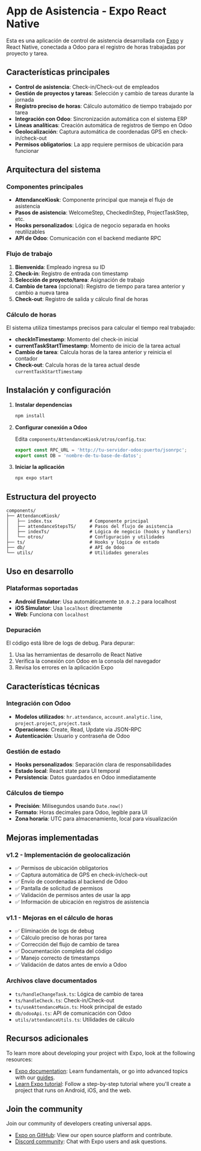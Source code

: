 # App de Asistencia - Expo React Native

Esta es una aplicación de control de asistencia desarrollada con [Expo](https://expo.dev) y React Native, conectada a Odoo para el registro de horas trabajadas por proyecto y tarea.

## Características principales

- **Control de asistencia**: Check-in/Check-out de empleados
- **Gestión de proyectos y tareas**: Selección y cambio de tareas durante la jornada
- **Registro preciso de horas**: Cálculo automático de tiempo trabajado por tarea
- **Integración con Odoo**: Sincronización automática con el sistema ERP
- **Líneas analíticas**: Creación automática de registros de tiempo en Odoo
- **Geolocalización**: Captura automática de coordenadas GPS en check-in/check-out
- **Permisos obligatorios**: La app requiere permisos de ubicación para funcionar

## Arquitectura del sistema

### Componentes principales

- **AttendanceKiosk**: Componente principal que maneja el flujo de asistencia
- **Pasos de asistencia**: WelcomeStep, CheckedInStep, ProjectTaskStep, etc.
- **Hooks personalizados**: Lógica de negocio separada en hooks reutilizables
- **API de Odoo**: Comunicación con el backend mediante RPC

### Flujo de trabajo

1. **Bienvenida**: Empleado ingresa su ID
2. **Check-in**: Registro de entrada con timestamp
3. **Selección de proyecto/tarea**: Asignación de trabajo
4. **Cambio de tarea** (opcional): Registro de tiempo para tarea anterior y cambio a nueva tarea
5. **Check-out**: Registro de salida y cálculo final de horas

### Cálculo de horas

El sistema utiliza timestamps precisos para calcular el tiempo real trabajado:

- **checkInTimestamp**: Momento del check-in inicial
- **currentTaskStartTimestamp**: Momento de inicio de la tarea actual
- **Cambio de tarea**: Calcula horas de la tarea anterior y reinicia el contador
- **Check-out**: Calcula horas de la tarea actual desde `currentTaskStartTimestamp`

## Instalación y configuración

1. **Instalar dependencias**

   ```bash
   npm install
   ```

2. **Configurar conexión a Odoo**
   
   Edita `components/AttendanceKiosk/otros/config.tsx`:
   ```typescript
   export const RPC_URL = 'http://tu-servidor-odoo:puerto/jsonrpc';
   export const DB = 'nombre-de-tu-base-de-datos';
   ```

3. **Iniciar la aplicación**

   ```bash
   npx expo start
   ```

## Estructura del proyecto

```
components/
├── AttendanceKiosk/
│   ├── index.tsx              # Componente principal
│   ├── attendanceStepsTS/     # Pasos del flujo de asistencia
│   ├── indexTs/               # Lógica de negocio (hooks y handlers)
│   └── otros/                 # Configuración y utilidades
├── ts/                        # Hooks y lógica de estado
├── db/                        # API de Odoo
└── utils/                     # Utilidades generales
```

## Uso en desarrollo

### Plataformas soportadas

- **Android Emulator**: Usa automáticamente `10.0.2.2` para localhost
- **iOS Simulator**: Usa `localhost` directamente
- **Web**: Funciona con `localhost`

### Depuración

El código está libre de logs de debug. Para depurar:

1. Usa las herramientas de desarrollo de React Native
2. Verifica la conexión con Odoo en la consola del navegador
3. Revisa los errores en la aplicación Expo

## Características técnicas

### Integración con Odoo

- **Modelos utilizados**: `hr.attendance`, `account.analytic.line`, `project.project`, `project.task`
- **Operaciones**: Create, Read, Update via JSON-RPC
- **Autenticación**: Usuario y contraseña de Odoo

### Gestión de estado

- **Hooks personalizados**: Separación clara de responsabilidades
- **Estado local**: React state para UI temporal
- **Persistencia**: Datos guardados en Odoo inmediatamente

### Cálculos de tiempo

- **Precisión**: Milisegundos usando `Date.now()`
- **Formato**: Horas decimales para Odoo, legible para UI
- **Zona horaria**: UTC para almacenamiento, local para visualización

## Mejoras implementadas

### v1.2 - Implementación de geolocalización

- ✅ Permisos de ubicación obligatorios
- ✅ Captura automática de GPS en check-in/check-out
- ✅ Envío de coordenadas al backend de Odoo
- ✅ Pantalla de solicitud de permisos
- ✅ Validación de permisos antes de usar la app
- ✅ Información de ubicación en registros de asistencia

### v1.1 - Mejoras en el cálculo de horas

- ✅ Eliminación de logs de debug
- ✅ Cálculo preciso de horas por tarea
- ✅ Corrección del flujo de cambio de tarea  
- ✅ Documentación completa del código
- ✅ Manejo correcto de timestamps
- ✅ Validación de datos antes de envío a Odoo

### Archivos clave documentados

- `ts/handleChangeTask.ts`: Lógica de cambio de tarea
- `ts/handleCheck.ts`: Check-in/Check-out
- `ts/useAttendanceMain.ts`: Hook principal de estado
- `db/odooApi.ts`: API de comunicación con Odoo
- `utils/attendanceUtils.ts`: Utilidades de cálculo

## Recursos adicionales

To learn more about developing your project with Expo, look at the following resources:

- [Expo documentation](https://docs.expo.dev/): Learn fundamentals, or go into advanced topics with our [guides](https://docs.expo.dev/guides).
- [Learn Expo tutorial](https://docs.expo.dev/tutorial/introduction/): Follow a step-by-step tutorial where you'll create a project that runs on Android, iOS, and the web.

## Join the community

Join our community of developers creating universal apps.

- [Expo on GitHub](https://github.com/expo/expo): View our open source platform and contribute.
- [Discord community](https://chat.expo.dev): Chat with Expo users and ask questions.
